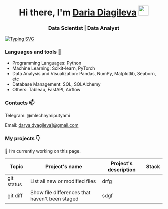 <h1 align="center">Hi there, I'm <a href="https://daniilshat.ru/" target="_blank">Daria Diagileva</a> 
<img src="https://github.com/blackcater/blackcater/raw/main/images/Hi.gif" height="32"/></h1>
<h3 align="center">Data Scientist | Data Analyst</h3>


[![Typing SVG](https://readme-typing-svg.herokuapp.com?color=%2336BCF7&lines=Data+scienctist)](https://git.io/typing-svg)


### Languages and tools 🔧

- Programming Languages: Python
- Machine Learning: Scikit-learn, PyTorch
- Data Analysis and Visualization: Pandas, NumPy, Matplotlib, Seaborn, etc
- Database Management: SQL, SQLAlchemy
- Others: Tableau, FastAPI, Airflow


### Contacts 📫 
Telegram: @mlechnymiputyami 

Email: darya.dyagileva1@gmail.com

### My projects 👇
 
🔭 I’m currently working on this page. 

| Topic | Project's name | Project's description | Stack |
| --- | --- | --- | --- |
| git status | List all new or modified files | drfg |
| git diff | Show file differences that haven't been staged | sdgf |

